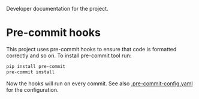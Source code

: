 <!--
SPDX-FileCopyrightText: 2024 grow platform GmbH

SPDX-License-Identifier: MIT
-->

Developer documentation for the project.

# Pre-commit hooks
This project uses pre-commit hooks to ensure that code is formatted correctly and so on.
To install pre-commit tool run:
```bash
pip install pre-commit
pre-commit install
```
Now the hooks will run on every commit.
See also [.pre-commit-config.yaml](./.pre-commit-config.yaml) for the configuration.
